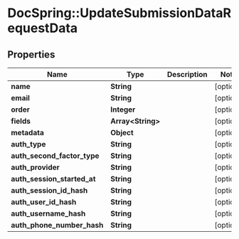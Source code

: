 # DocSpring::UpdateSubmissionDataRequestData

## Properties
Name | Type | Description | Notes
------------ | ------------- | ------------- | -------------
**name** | **String** |  | [optional] 
**email** | **String** |  | [optional] 
**order** | **Integer** |  | [optional] 
**fields** | **Array&lt;String&gt;** |  | [optional] 
**metadata** | **Object** |  | [optional] 
**auth_type** | **String** |  | [optional] 
**auth_second_factor_type** | **String** |  | [optional] 
**auth_provider** | **String** |  | [optional] 
**auth_session_started_at** | **String** |  | [optional] 
**auth_session_id_hash** | **String** |  | [optional] 
**auth_user_id_hash** | **String** |  | [optional] 
**auth_username_hash** | **String** |  | [optional] 
**auth_phone_number_hash** | **String** |  | [optional] 


